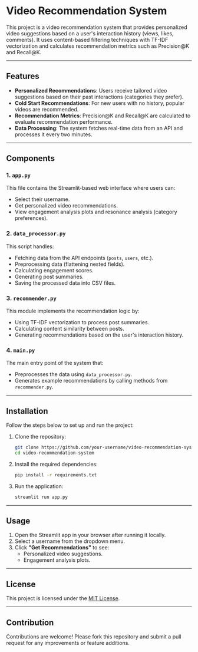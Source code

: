 
# Video Recommendation System

This project is a video recommendation system that provides personalized video suggestions based on a user's interaction history (views, likes, comments). It uses content-based filtering techniques with TF-IDF vectorization and calculates recommendation metrics such as Precision@K and Recall@K.

---

## Features

- **Personalized Recommendations**: Users receive tailored video suggestions based on their past interactions (categories they prefer).
- **Cold Start Recommendations**: For new users with no history, popular videos are recommended.
- **Recommendation Metrics**: Precision@K and Recall@K are calculated to evaluate recommendation performance.
- **Data Processing**: The system fetches real-time data from an API and processes it every two minutes.

---

## Components

### 1. `app.py`
This file contains the Streamlit-based web interface where users can:
- Select their username.
- Get personalized video recommendations.
- View engagement analysis plots and resonance analysis (category preferences).

### 2. `data_processor.py`
This script handles:
- Fetching data from the API endpoints (`posts`, `users`, etc.).
- Preprocessing data (flattening nested fields).
- Calculating engagement scores.
- Generating post summaries.
- Saving the processed data into CSV files.

### 3. `recommender.py`
This module implements the recommendation logic by:
- Using TF-IDF vectorization to process post summaries.
- Calculating content similarity between posts.
- Generating recommendations based on the user's interaction history.

### 4. `main.py`
The main entry point of the system that:
- Preprocesses the data using `data_processor.py`.
- Generates example recommendations by calling methods from `recommender.py`.

---

## Installation

Follow the steps below to set up and run the project:

1. Clone the repository:
   ```bash
   git clone https://github.com/your-username/video-recommendation-system.git
   cd video-recommendation-system
   ```

2. Install the required dependencies:
   ```bash
   pip install -r requirements.txt
   ```

3. Run the application:
   ```bash
   streamlit run app.py
   ```

---

## Usage

1. Open the Streamlit app in your browser after running it locally.
2. Select a username from the dropdown menu.
3. Click **"Get Recommendations"** to see:
   - Personalized video suggestions.
   - Engagement analysis plots.

---

## License

This project is licensed under the [MIT License](LICENSE).

---

## Contribution

Contributions are welcome! Please fork this repository and submit a pull request for any improvements or feature additions.
